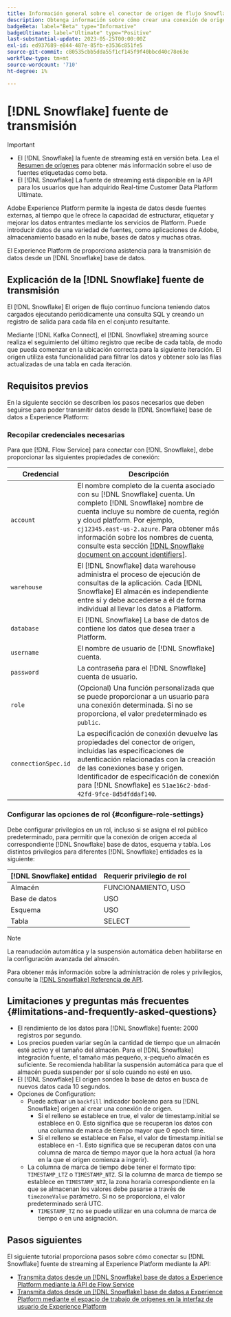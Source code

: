 ```yaml
---
title: Información general sobre el conector de origen de flujo Snowflake
description: Obtenga información sobre cómo crear una conexión de origen y un flujo de datos para introducir datos de flujo continuo de la instancia de Snowflake a Adobe Experience Platform
badgeBeta: label="Beta" type="Informative"
badgeUltimate: label="Ultimate" type="Positive"
last-substantial-update: 2023-05-25T00:00:00Z
exl-id: ed937689-e844-487e-85fb-e3536c851fe5
source-git-commit: c80535cbb5dda55f1cf145f9f40bbcd40c78e63e
workflow-type: tm+mt
source-wordcount: '710'
ht-degree: 1%

---
```


# [!DNL Snowflake] fuente de transmisión

>[!IMPORTANT]
>
>* El [!DNL Snowflake] la fuente de streaming está en versión beta. Lea el [Resumen de orígenes](../../home.md#terms-and-conditions) para obtener más información sobre el uso de fuentes etiquetadas como beta.
>* El [!DNL Snowflake] La fuente de streaming está disponible en la API para los usuarios que han adquirido Real-time Customer Data Platform Ultimate.

Adobe Experience Platform permite la ingesta de datos desde fuentes externas, al tiempo que le ofrece la capacidad de estructurar, etiquetar y mejorar los datos entrantes mediante los servicios de Platform. Puede introducir datos de una variedad de fuentes, como aplicaciones de Adobe, almacenamiento basado en la nube, bases de datos y muchas otras.

El Experience Platform de proporciona asistencia para la transmisión de datos desde un [!DNL Snowflake] base de datos.

## Explicación de la [!DNL Snowflake] fuente de transmisión

El [!DNL Snowflake] El origen de flujo continuo funciona teniendo datos cargados ejecutando periódicamente una consulta SQL y creando un registro de salida para cada fila en el conjunto resultante.

Mediante [!DNL Kafka Connect], el [!DNL Snowflake] streaming source realiza el seguimiento del último registro que recibe de cada tabla, de modo que pueda comenzar en la ubicación correcta para la siguiente iteración. El origen utiliza esta funcionalidad para filtrar los datos y obtener solo las filas actualizadas de una tabla en cada iteración.

## Requisitos previos

En la siguiente sección se describen los pasos necesarios que deben seguirse para poder transmitir datos desde la [!DNL Snowflake] base de datos a Experience Platform:

### Recopilar credenciales necesarias

Para que [!DNL Flow Service] para conectar con [!DNL Snowflake], debe proporcionar las siguientes propiedades de conexión:

| Credencial | Descripción |
| --- | --- |
| `account` | El nombre completo de la cuenta asociado con su [!DNL Snowflake] cuenta. Un completo [!DNL Snowflake] nombre de cuenta incluye su nombre de cuenta, región y cloud platform. Por ejemplo, `cj12345.east-us-2.azure`. Para obtener más información sobre los nombres de cuenta, consulte esta sección [[!DNL Snowflake document on account identifiers]](<https://docs.snowflake.com/en/user-guide/admin-account-identifier.html>). |
| `warehouse` | El [!DNL Snowflake] data warehouse administra el proceso de ejecución de consultas de la aplicación. Cada [!DNL Snowflake] El almacén es independiente entre sí y debe accederse a él de forma individual al llevar los datos a Platform. |
| `database` | El [!DNL Snowflake] La base de datos de contiene los datos que desea traer a Platform. |
| `username` | El nombre de usuario de [!DNL Snowflake] cuenta. |
| `password` | La contraseña para el [!DNL Snowflake] cuenta de usuario. |
| `role` | (Opcional) Una función personalizada que se puede proporcionar a un usuario para una conexión determinada. Si no se proporciona, el valor predeterminado es `public`. |
| `connectionSpec.id` | La especificación de conexión devuelve las propiedades del conector de origen, incluidas las especificaciones de autenticación relacionadas con la creación de las conexiones base y origen. Identificador de especificación de conexión para [!DNL Snowflake] es `51ae16c2-bdad-42fd-9fce-8d5dfddaf140`. |


### Configurar las opciones de rol {#configure-role-settings}

Debe configurar privilegios en un rol, incluso si se asigna el rol público predeterminado, para permitir que la conexión de origen acceda al correspondiente [!DNL Snowflake] base de datos, esquema y tabla. Los distintos privilegios para diferentes [!DNL Snowflake] entidades es la siguiente:

| [!DNL Snowflake] entidad | Requerir privilegio de rol |
| --- | --- |
| Almacén | FUNCIONAMIENTO, USO |
| Base de datos | USO |
| Esquema | USO |
| Tabla | SELECT |

>[!NOTE]
>
>La reanudación automática y la suspensión automática deben habilitarse en la configuración avanzada del almacén.

Para obtener más información sobre la administración de roles y privilegios, consulte la [[!DNL Snowflake] Referencia de API](<https://docs.snowflake.com/en/sql-reference/sql/grant-privilege>).

## Limitaciones y preguntas más frecuentes {#limitations-and-frequently-asked-questions}

* El rendimiento de los datos para [!DNL Snowflake] fuente: 2000 registros por segundo.
* Los precios pueden variar según la cantidad de tiempo que un almacén esté activo y el tamaño del almacén. Para el [!DNL Snowflake] integración fuente, el tamaño más pequeño, x-pequeño almacén es suficiente. Se recomienda habilitar la suspensión automática para que el almacén pueda suspender por sí solo cuando no esté en uso.
* El [!DNL Snowflake] El origen sondea la base de datos en busca de nuevos datos cada 10 segundos.
* Opciones de Configuration:
   * Puede activar un `backfill` indicador booleano para su [!DNL Snowflake] origen al crear una conexión de origen.
      * Si el relleno se establece en true, el valor de timestamp.initial se establece en 0. Esto significa que se recuperan los datos con una columna de marca de tiempo mayor que 0 epoch time.
      * Si el relleno se establece en False, el valor de timestamp.initial se establece en -1. Esto significa que se recuperan datos con una columna de marca de tiempo mayor que la hora actual (la hora en la que el origen comienza a ingerir).
   * La columna de marca de tiempo debe tener el formato tipo: `TIMESTAMP_LTZ` o `TIMESTAMP_NTZ`. Si la columna de marca de tiempo se establece en `TIMESTAMP_NTZ`, la zona horaria correspondiente en la que se almacenan los valores debe pasarse a través de `timezoneValue` parámetro. Si no se proporciona, el valor predeterminado será UTC.
      * `TIMESTAMP_TZ` no se puede utilizar en una columna de marca de tiempo o en una asignación.

## Pasos siguientes

El siguiente tutorial proporciona pasos sobre cómo conectar su [!DNL Snowflake] fuente de streaming al Experience Platform mediante la API:

* [Transmita datos desde un [!DNL Snowflake] base de datos a Experience Platform mediante la API de Flow Service](../../tutorials/api/create/databases/snowflake-streaming.md)
* [Transmita datos desde un [!DNL Snowflake] base de datos a Experience Platform mediante el espacio de trabajo de orígenes en la interfaz de usuario de Experience Platform](../../tutorials/ui/create/databases/snowflake-streaming.md)
